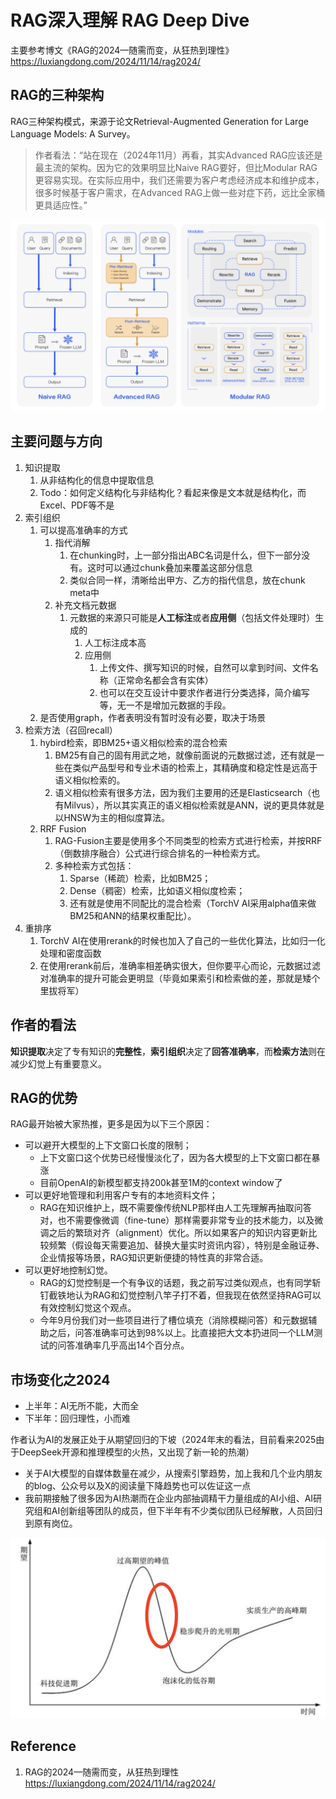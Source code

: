# RAG深入理解 RAG Deep Dive

主要参考博文《RAG的2024—随需而变，从狂热到理性》 https://luxiangdong.com/2024/11/14/rag2024/

## RAG的三种架构

RAG三种架构模式，来源于论文Retrieval-Augmented Generation for Large Language Models: A Survey。

>   作者看法：“站在现在（2024年11月）再看，其实Advanced RAG应该还是最主流的架构。因为它的效果明显比Naive RAG要好，但比Modular RAG更容易实现。在实际应用中，我们还需要为客户考虑经济成本和维护成本，很多时候基于客户需求，在Advanced RAG上做一些对症下药，远比全家桶更具适应性。”

![image-20250507152704065](20250506-rag-deep-dive.assets/image-20250507152704065.png)

## 主要问题与方向

1.   知识提取
     1.   从非结构化的信息中提取信息
     2.   Todo：如何定义结构化与非结构化？看起来像是文本就是结构化，而Excel、PDF等不是
2.   索引组织
     1.   可以提高准确率的方式
          1.   指代消解
               1.   在chunking时，上一部分指出ABC名词是什么，但下一部分没有。这时可以通过chunk叠加来覆盖这部分信息
               2.   类似合同一样，清晰给出甲方、乙方的指代信息，放在chunk meta中
          2.   补充文档元数据
               1.   元数据的来源只可能是**人工标注**或者**应用侧**（包括文件处理时）生成的
                    1.   人工标注成本高
                    2.   应用侧
                         1.   上传文件、撰写知识的时候，自然可以拿到时间、文件名称（正常命名都会含有实体）
                         2.   也可以在交互设计中要求作者进行分类选择，简介编写等，无一不是增加元数据的手段。
     2.   是否使用graph，作者表明没有暂时没有必要，取决于场景
3.   检索方法（召回recall）
     1.   hybird检索，即BM25+语义相似检索的混合检索
          1.   BM25有自己的固有用武之地，就像前面说的元数据过滤，还有就是一些在类似产品型号和专业术语的检索上，其精确度和稳定性是远高于语义相似检索的。
          2.   语义相似检索有很多方法，因为我们主要用的还是Elasticsearch（也有Milvus），所以其实真正的语义相似检索就是ANN，说的更具体就是以HNSW为主的相似度算法。
     2.   RRF Fusion
          1.   RAG-Fusion主要是使用多个不同类型的检索方式进行检索，并按RRF（倒数排序融合）公式进行综合排名的一种检索方式。
          2.   多种检索方式包括：
               1.   Sparse（稀疏）检索，比如BM25；
               2.   Dense（稠密）检索，比如语义相似度检索；
               3.   还有就是使用不同配比的混合检索（TorchV AI采用alpha值来做BM25和ANN的结果权重配比）。
4.   重排序
     1.   TorchV AI在使用rerank的时候也加入了自己的一些优化算法，比如归一化处理和密度函数
     2.   在使用rerank前后，准确率相差确实很大，但你要平心而论，元数据过滤对准确率的提升可能会更明显（毕竟如果索引和检索做的差，那就是矮个里拔将军）

## 作者的看法

**知识提取**决定了专有知识的**完整性**，**索引组织**决定了**回答准确率**，而**检索方法**则在减少幻觉上有重要意义。

## RAG的优势

RAG最开始被大家热推，更多是因为以下三个原因：

-   可以避开大模型的上下文窗口长度的限制；
    -   上下文窗口这个优势已经慢慢淡化了，因为各大模型的上下文窗口都在暴涨
    -   目前OpenAI的新模型都支持200k甚至1M的context window了
-   可以更好地管理和利用客户专有的本地资料文件；
    -   RAG在知识维护上，既不需要像传统NLP那样由人工先理解再抽取问答对，也不需要像微调（fine-tune）那样需要非常专业的技术能力，以及微调之后的繁琐对齐（alignment）优化。所以如果客户的知识内容更新比较频繁（假设每天需要追加、替换大量实时资讯内容），特别是金融证券、企业情报等场景，RAG知识更新便捷的特性真的非常合适。
-   可以更好地控制幻觉。
    -   RAG的幻觉控制是一个有争议的话题，我之前写过类似观点，也有同学斩钉截铁地认为RAG和幻觉控制八竿子打不着，但我现在依然坚持RAG可以有效控制幻觉这个观点。
    -   今年9月份我们对一些项目进行了槽位填充（消除模糊问答）和元数据辅助之后，问答准确率可达到98%以上。比直接把大文本扔进同一个LLM测试的问答准确率几乎高出14个百分点。

## 市场变化之2024

-   上半年：AI无所不能，大而全
-   下半年：回归理性，小而难

作者认为AI的发展正处于从期望回归的下坡（2024年末的看法，目前看来2025由于DeepSeek开源和推理模型的火热，又出现了新一轮的热潮）

-   关于AI大模型的自媒体数量在减少，从搜索引擎趋势，加上我和几个业内朋友的blog、公众号以及X的阅读量下降趋势也可以佐证这一点
-   我前期接触了很多因为AI热潮而在企业内部抽调精干力量组成的AI小组、AI研究组和AI创新组等团队的成员，但下半年有不少类似团队已经解散，人员回归到原有岗位。

![image-20250507152424578](20250506-rag-deep-dive.assets/image-20250507152424578.png)

## Reference

1.   RAG的2024—随需而变，从狂热到理性 https://luxiangdong.com/2024/11/14/rag2024/ 